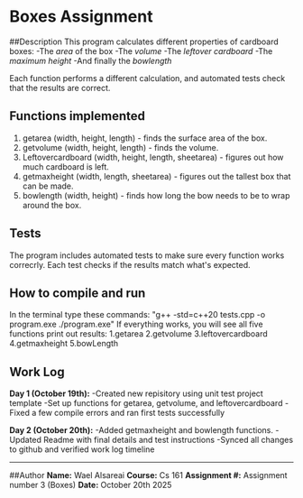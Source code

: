 # Boxes Assignment

##Description 
This program calculates different properties of cardboard boxes:
-The *area* of the box
-The *volume*
-The *leftover cardboard*
-The *maximum height*
-And finally the *bowlength*

Each function performs a different calculation, and automated tests check that the results are correct.

## Functions implemented 
1. getarea (width, height, length) - finds the surface area of the box.
2. getvolume (width, height, length) - finds the volume.
3. Leftovercardboard (width, height, length, sheetarea) - figures out how much cardboard is left.
4. getmaxheight (width, length, sheetarea) - figures out the tallest box that can be made.
5. bowlength (width, height) - finds how long the bow needs to be to wrap around the box.

## Tests
The program includes automated tests to make sure every function works correcrly.
Each test checks if the results match what's expected.

## How to compile and run
In the terminal type these commands:
"g++ -std=c++20 tests.cpp -o program.exe
./program.exe"
If everything works, you will see all five functions print out results:
1.getarea
2.getvolume
3.leftovercardboard
4.getmaxheight
5.bowLength

## Work Log
**Day 1 (October 19th):**
-Created new repisitory using unit test project template
-Set up functions for getarea, getvolume, and leftovercardboard
-Fixed a few compile errors and ran first tests successfully

**Day 2 (October 20th):**
-Added getmaxheight and bowlength functions.
-Updated Readme with final details and test instructions
-Synced all changes to github and verified work log timeline

---

##Author
**Name:** Wael Alsareai
**Course:** Cs 161
**Assignment #:** Assignment number 3 (Boxes)
**Date:** October 20th 2025
